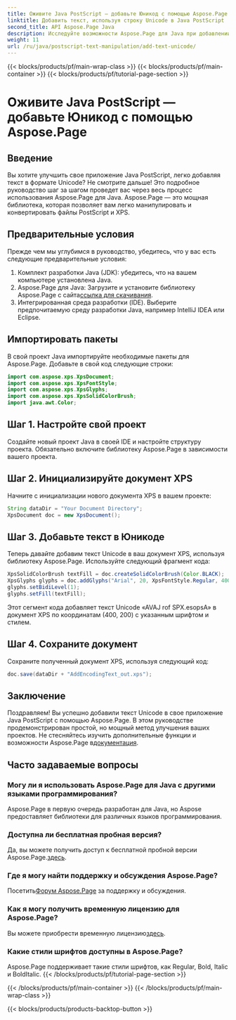 ```yaml
---
title: Оживите Java PostScript — добавьте Юникод с помощью Aspose.Page
linktitle: Добавить текст, используя строку Unicode в Java PostScript
second_title: API Aspose.Page Java
description: Исследуйте возможности Aspose.Page для Java при добавлении текста Unicode в ваши проекты PostScript. Следуйте нашему пошаговому руководству для бесшовной интеграции. Скачать сейчас!
weight: 11
url: /ru/java/postscript-text-manipulation/add-text-unicode/
---
```


{{< blocks/products/pf/main-wrap-class >}}
{{< blocks/products/pf/main-container >}}
{{< blocks/products/pf/tutorial-page-section >}}

# Оживите Java PostScript — добавьте Юникод с помощью Aspose.Page

## Введение
Вы хотите улучшить свое приложение Java PostScript, легко добавляя текст в формате Unicode? Не смотрите дальше! Это подробное руководство шаг за шагом проведет вас через весь процесс использования Aspose.Page для Java. Aspose.Page — это мощная библиотека, которая позволяет вам легко манипулировать и конвертировать файлы PostScript и XPS.
## Предварительные условия
Прежде чем мы углубимся в руководство, убедитесь, что у вас есть следующие предварительные условия:
1. Комплект разработки Java (JDK): убедитесь, что на вашем компьютере установлена Java.
2.  Aspose.Page для Java: Загрузите и установите библиотеку Aspose.Page с сайта[ссылка для скачивания](https://releases.aspose.com/page/java/).
3. Интегрированная среда разработки (IDE). Выберите предпочитаемую среду разработки Java, например IntelliJ IDEA или Eclipse.
## Импортировать пакеты
В свой проект Java импортируйте необходимые пакеты для Aspose.Page. Добавьте в свой код следующие строки:
```java
import com.aspose.xps.XpsDocument;
import com.aspose.xps.XpsFontStyle;
import com.aspose.xps.XpsGlyphs;
import com.aspose.xps.XpsSolidColorBrush;
import java.awt.Color;
```
## Шаг 1. Настройте свой проект
Создайте новый проект Java в своей IDE и настройте структуру проекта. Обязательно включите библиотеку Aspose.Page в зависимости вашего проекта.
## Шаг 2. Инициализируйте документ XPS
Начните с инициализации нового документа XPS в вашем проекте:
```java
String dataDir = "Your Document Directory";
XpsDocument doc = new XpsDocument();
```
## Шаг 3. Добавьте текст в Юникоде
Теперь давайте добавим текст Unicode в ваш документ XPS, используя библиотеку Aspose.Page. Используйте следующий фрагмент кода:
```java
XpsSolidColorBrush textFill = doc.createSolidColorBrush(Color.BLACK);
XpsGlyphs glyphs = doc.addGlyphs("Arial", 20, XpsFontStyle.Regular, 400f, 200f, "AVAJ rof SPX.esopsA");
glyphs.setBidiLevel(1);
glyphs.setFill(textFill);
```
Этот сегмент кода добавляет текст Unicode «AVAJ rof SPX.esopsA» в документ XPS по координатам (400, 200) с указанным шрифтом и стилем.
## Шаг 4. Сохраните документ
Сохраните полученный документ XPS, используя следующий код:
```java
doc.save(dataDir + "AddEncodingText_out.xps");
```
## Заключение
Поздравляем! Вы успешно добавили текст Unicode в свое приложение Java PostScript с помощью Aspose.Page. В этом руководстве продемонстрирован простой, но мощный метод улучшения ваших проектов.
 Не стесняйтесь изучить дополнительные функции и возможности Aspose.Page в[документация](https://reference.aspose.com/page/java/).
## Часто задаваемые вопросы
### Могу ли я использовать Aspose.Page для Java с другими языками программирования?
Aspose.Page в первую очередь разработан для Java, но Aspose предоставляет библиотеки для различных языков программирования.
### Доступна ли бесплатная пробная версия?
 Да, вы можете получить доступ к бесплатной пробной версии Aspose.Page.[здесь](https://releases.aspose.com/).
### Где я могу найти поддержку и обсуждения Aspose.Page?
 Посетить[Форум Aspose.Page](https://forum.aspose.com/c/page/39) за поддержку и обсуждения.
### Как я могу получить временную лицензию для Aspose.Page?
 Вы можете приобрести временную лицензию[здесь](https://purchase.aspose.com/temporary-license/).
### Какие стили шрифтов доступны в Aspose.Page?
Aspose.Page поддерживает такие стили шрифтов, как Regular, Bold, Italic и BoldItalic.
{{< /blocks/products/pf/tutorial-page-section >}}

{{< /blocks/products/pf/main-container >}}
{{< /blocks/products/pf/main-wrap-class >}}

{{< blocks/products/products-backtop-button >}}
